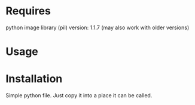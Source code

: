 # Requires

python image library (pil) version: 1.1.7 (may also work with older versions)


# Usage


# Installation

Simple python file. Just copy it into a place it can be called.
